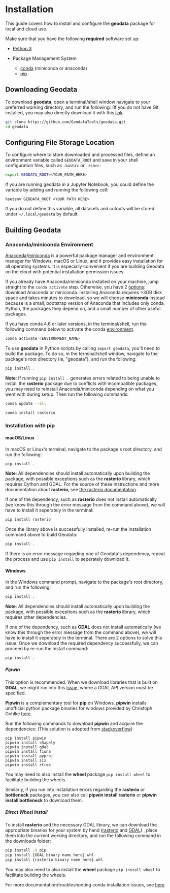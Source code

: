 # Installation

This guide covers how to install and configure the **geodata** package for local and cloud use.

Make sure that you have the following **required** software set up:

* [Python 3](https://www.python.org/downloads/)

* Package Management System
  - [conda](https://docs.conda.io/projects/conda/en/latest/) (miniconda or anaconda) 
  - [pip](https://pip.pypa.io/en/stable/installation/)

## Downloading Geodata

To download **geodata**, open a terminal/shell window navigate to your preferred working directory, and run the following: (If you do not have Git installed, you may also directly download it with this [link](https://github.com/GeodataTools/geodata/archive/refs/heads/master.zip).

```bash
git clone https://github.com/GeodataTools/geodata.git
cd geodata
```

## Configuring File Storage Location

To configure where to store downloaded and processed files, define an environment variable called `GEODATA_ROOT` and save in your shell configuration files, such as `.bashrc` or `.zshrc`:

```bash
export GEODATA_ROOT=<YOUR_PATH_HERE>
```

If you are running geodata in a Jupyter Notebook, you could define the variable by adding and running the following cell:
```
%setenv GEODATA_ROOT <YOUR PATH HERE>
```

If you do not define this variable, all datasets and cutouts will be stored under `~/.local/geodata` by default. 

## Building Geodata

### Anaconda/miniconda Environment

[Anaconda](https://www.anaconda.com/download)/[miniconda](https://docs.conda.io/en/latest/miniconda.html) is a powerful package manager and environment manager for Windows, macOS or Linux, and it provides easy installation for all operating systems. It is especially convenient if you are building Geodata on the cloud with potential installation permission issues.

If you already have Anaconda/miniconda installed on your machine, jump straight to the `conda activate` step. Otherwise, you have 2 [options](https://conda.io/projects/conda/en/latest/user-guide/install/download.html#anaconda-or-miniconda): download Anaconda or miniconda. Installing Anaconda requires >3GB disk space and takes minutes to download, so we will choose **miniconda** instead because is a small, bootstrap version of Anaconda that includes only conda, Python, the packages they depend on, and a small number of other useful packages.

If you have conda 4.6 or later versions, in the terminal/shell, run the following command below to activate the conda [environment](https://docs.conda.io/projects/conda/en/latest/user-guide/getting-started.html#managing-environments).

```bash
conda activate <ENVIRONMENT_NAME>
```

To use **geodata** in Python scripts by calling `import geodata`, you'll need to build the package.  To do so, in the terminal/shell window, navigate to the package's root directory (ie, "geodata"), and run the following:

```bash
pip install .
```

**Note**: If running `pip install .` generates errors related to being unable to install the **rasterio** package due to conflicts with incompatible packages, you may need to reinstall Anaconda/miniconda depending on what you went with during setup. Then run the following commands:

```bash
conda update --all
```

```bash
conda install rasterio
```

### Installation with pip

#### macOS/Linux
In macOS or Linux's terminal, navigate to the package's root directory, and run the following:

```bash
pip install .
```

**Note**: All dependencies should install automatically upon building the package, with possible exceptions such as the **rasterio** library, which requires Cython and GDAL. For the source of these instructions and more documentation about **rasterio**, see [the rasterio documentation](https://rasterio.readthedocs.io/en/latest/installation.html).

If one of the dependency, such as **rasterio** does not install automatically (we know this through the error message from the command above), we will have to install it seperately in the terminal:

```bash
pip install rasterio
```

Once the library above is successfully installed, re-run the installation command above to build Geodata:

```bash
pip install .
```

If there is an error message regarding one of Geodata's dependency, repeat the process and use `pip install` to seperately download it.

#### Windows

In the Windows command prompt, navigate to the package's root directory, and run the following:

```bash
pip install .
```

**Note**: All dependencies should install automatically upon building the package, with possible exceptions such as the **rasterio** library, which requires other dependencies.

If one of the dependency, such as **GDAL** does not install automatically (we know this through the error message from the command above), we will have to install it seperately in the terminal. There are 2 options to solve this issue. Once we download the required dependency successfully, we can proceed by re-run the install command:

```bash
pip install .
```
##### Pipwin

This option is recommended. When we download libraries that is built on **GDAL**, we might run into this [issue](https://stackoverflow.com/q/54734667), where a GDAL API version must be specified.

**Pipwin** is a complementary tool for **pip** on Windows. **pipwin** installs unofficial python package binaries for windows provided by Christoph Gohlke [here](http://www.lfd.uci.edu/~gohlke/pythonlibs/).

Run the following commands to download **pipwin** and acquire the dependencies: (This solution is adopted from [stackoverflow](https://stackoverflow.com/a/58943939))

```
pip install pipwin
pipwin install shapely 
pipwin install gdal 
pipwin install fiona 
pipwin install pyproj 
pipwin install six 
pipwin install rtree 
```

You may need to also install the **wheel** package `pip install wheel` to facilitate building the wheels.

Similarly, if you run into installation errors regarding the **rasterio** or **bottleneck** packages, you can also call **pipwin install rasterio** or **pipwin install bottleneck** to download them.

##### Direct Wheel Install

To install **rasterio** and the necessary GDAL library, we can download the appropriate binaries for your system by hand ([rasterio](https://www.lfd.uci.edu/~gohlke/pythonlibs/#rasterio) and [GDAL](https://www.lfd.uci.edu/~gohlke/pythonlibs/#gdal)) , place them into the current working directory, and run the following command in the downloads folder:

```bash
pip install -U pip
pip install {GDAL binary name here}.whl
pip install {rasterio binary name here}.whl
```

You may also need to also install the **wheel** package `pip install wheel` to facilitate building the wheels.

For more documentation/troubleshooting conda installation issues, see [here](https://github.com/conda-forge/rasterio-feedstock)
